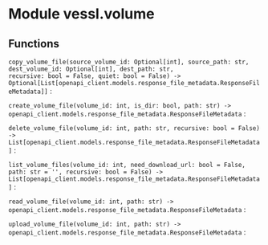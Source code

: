 Module vessl.volume
===================

Functions
---------

    
`copy_volume_file(source_volume_id: Optional[int], source_path: str, dest_volume_id: Optional[int], dest_path: str, recursive: bool = False, quiet: bool = False) ‑> Optional[List[openapi_client.models.response_file_metadata.ResponseFileMetadata]]`
:   

    
`create_volume_file(volume_id: int, is_dir: bool, path: str) ‑> openapi_client.models.response_file_metadata.ResponseFileMetadata`
:   

    
`delete_volume_file(volume_id: int, path: str, recursive: bool = False) ‑> List[openapi_client.models.response_file_metadata.ResponseFileMetadata]`
:   

    
`list_volume_files(volume_id: int, need_download_url: bool = False, path: str = '', recursive: bool = False) ‑> List[openapi_client.models.response_file_metadata.ResponseFileMetadata]`
:   

    
`read_volume_file(volume_id: int, path: str) ‑> openapi_client.models.response_file_metadata.ResponseFileMetadata`
:   

    
`upload_volume_file(volume_id: int, path: str) ‑> openapi_client.models.response_file_metadata.ResponseFileMetadata`
: